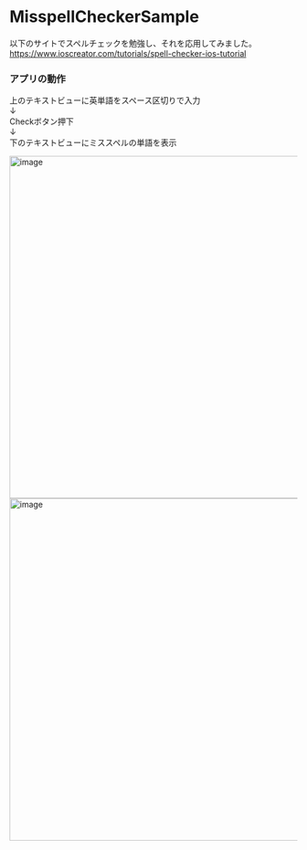 # MisspellCheckerSample

以下のサイトでスペルチェックを勉強し、それを応用してみました。  
https://www.ioscreator.com/tutorials/spell-checker-ios-tutorial

### アプリの動作
上のテキストビューに英単語をスペース区切りで入力  
↓  
Checkボタン押下  
↓  
下のテキストビューにミススペルの単語を表示  

<img height="600" alt="image" src="https://user-images.githubusercontent.com/52493391/116634178-53bcc200-a996-11eb-81da-d26074190f76.png"> <img height="600" alt="image" src="https://user-images.githubusercontent.com/52493391/116634294-98485d80-a996-11eb-9ae9-7e76ef279307.png">

